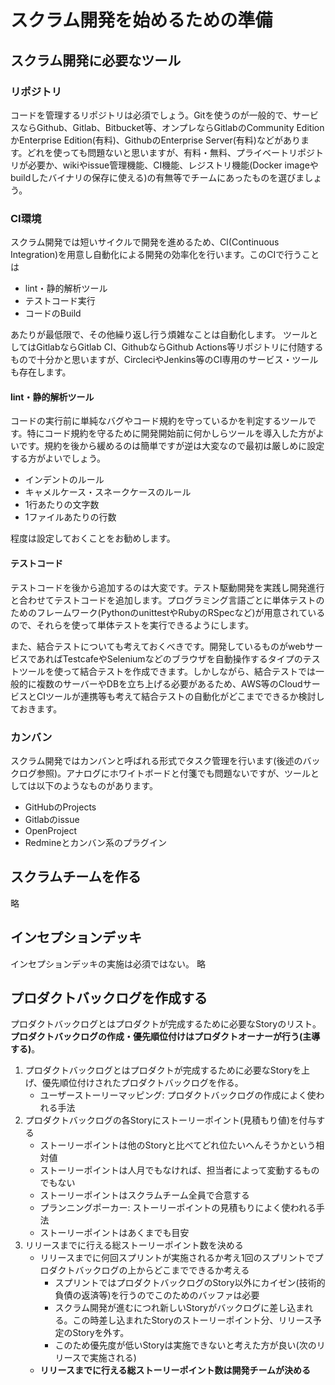 # スクラム開発を始めるための準備

## スクラム開発に必要なツール
### リポジトリ
コードを管理するリポジトリは必須でしょう。Gitを使うのが一般的で、サービスならGithub、Gitlab、Bitbucket等、オンプレならGitlabのCommunity EditionかEnterprise Edition(有料)、GithubのEnterprise Server(有料)などがあります。どれを使っても問題ないと思いますが、有料・無料、プライベートリポジトリが必要か、wikiやissue管理機能、CI機能、レジストリ機能(Docker imageやbuildしたバイナリの保存に使える)の有無等でチームにあったものを選びましょう。

### CI環境
スクラム開発では短いサイクルで開発を進めるため、CI(Continuous Integration)を用意し自動化による開発の効率化を行います。このCIで行うことは

- lint・静的解析ツール
- テストコード実行
- コードのBuild

あたりが最低限で、その他繰り返し行う煩雑なことは自動化します。
ツールとしてはGitlabならGitlab CI、GithubならGithub Actions等リポジトリに付随するもので十分かと思いますが、CircleciやJenkins等のCI専用のサービス・ツールも存在します。

#### lint・静的解析ツール
コードの実行前に単純なバグやコード規約を守っているかを判定するツールです。特にコード規約を守るために開発開始前に何かしらツールを導入した方がよいです。規約を後から緩めるのは簡単ですが逆は大変なので最初は厳しめに設定する方がよいでしょう。

- インデントのルール
- キャメルケース・スネークケースのルール
- 1行あたりの文字数
- 1ファイルあたりの行数

程度は設定しておくことをお勧めします。

#### テストコード

テストコードを後から追加するのは大変です。テスト駆動開発を実践し開発進行と合わせてテストコードを追加します。プログラミング言語ごとに単体テストのためのフレームワーク(PythonのunittestやRubyのRSpecなど)が用意されているので、それらを使って単体テストを実行できるようにします。

また、結合テストについても考えておくべきです。開発しているものがwebサービスであればTestcafeやSeleniumなどのブラウザを自動操作するタイプのテストツールを使って結合テストを作成できます。しかしながら、結合テストでは一般的に複数のサーバーやDBを立ち上げる必要があるため、AWS等のCloudサービスとCIツールが連携等も考えて結合テストの自動化がどこまでできるか検討しておきます。

### カンバン
スクラム開発ではカンバンと呼ばれる形式でタスク管理を行います(後述のバックログ参照)。アナログにホワイトボードと付箋でも問題ないですが、ツールとしては以下のようなものがあります。

- GitHubのProjects
- Gitlabのissue
- OpenProject
- Redmineとカンバン系のプラグイン


## スクラムチームを作る
略

## インセプションデッキ
インセプションデッキの実施は必須ではない。
略

## プロダクトバックログを作成する
プロダクトバックログとはプロダクトが完成するために必要なStoryのリスト。 **プロダクトバックログの作成・優先順位付けはプロダクトオーナーが行う(主導する)**。

1. プロダクトバックログとはプロダクトが完成するために必要なStoryを上げ、優先順位付けされたプロダクトバックログを作る。
    - ユーザーストーリーマッピング: プロダクトバックログの作成によく使われる手法
2. プロダクトバックログの各Storyにストーリーポイント(見積もり値)を付与する
    - ストーリーポイントは他のStoryと比べてどれ位たいへんそうかという相対値
    - ストーリーポイントは人月でもなければ、担当者によって変動するものでもない
    - ストーリーポイントはスクラムチーム全員で合意する
    - プランニングポーカー: ストーリーポイントの見積もりによく使われる手法
    - ストーリーポイントはあくまでも目安
3. リリースまでに行える総ストーリーポイント数を決める
    - リリースまでに何回スプリントが実施されるか考え1回のスプリントでプロダクトバックログの上からどこまでできるか考える
        - スプリントではプロダクトバックログのStory以外にカイゼン(技術的負債の返済等)を行うのでこのためのバッファは必要
        - スクラム開発が進むにつれ新しいStoryがバックログに差し込まれる。この時差し込まれたStoryのストーリーポイント分、リリース予定のStoryを外す。
        - このため優先度が低いStoryは実施できないと考えた方が良い(次のリリースで実施される)
    - **リリースまでに行える総ストーリーポイント数は開発チームが決める**
    
    
    
